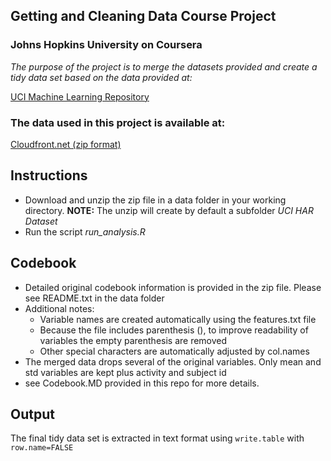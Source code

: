 ## Getting and Cleaning Data Course Project

### Johns Hopkins University on Coursera 

*The purpose of the project is to merge the datasets provided and  create a tidy data set based on the data provided at:*

[UCI Machine Learning Repository](http://archive.ics.uci.edu/ml/datasets/Human+Activity+Recognition+Using+Smartphones )

### The data used in this project is available at:
[Cloudfront.net (zip format)](https://d396qusza40orc.cloudfront.net/getdata%2Fprojectfiles%2FUCI%20HAR%20Dataset.zip)

## Instructions
* Download and unzip the zip file in a data folder in your working directory. **NOTE:** The unzip will create by default a subfolder *UCI HAR Dataset*
* Run the script *run_analysis.R*

## Codebook
- Detailed original codebook information is provided in the zip file.  Please see README.txt in the data folder
- Additional notes:
  * Variable names are created automatically using the features.txt file
  * Because the file includes parenthesis (), to improve readability of variables the empty parenthesis are removed
  * Other special characters are automatically adjusted by col.names
- The merged data drops several of the original variables.  Only mean and std variables are kept plus activity and subject id
- see Codebook.MD provided in this repo for more details.

## Output
The final tidy data set is extracted in text format using `write.table` with `row.name=FALSE`